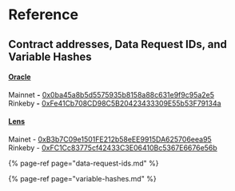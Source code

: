 # Reference

## Contract addresses, Data Request IDs, and Variable Hashes

#### [Oracle](https://github.com/tellor-io/TellorCore)

Mainnet **-** [0x0ba45a8b5d5575935b8158a88c631e9f9c95a2e5](https://etherscan.io/address/0x0ba45a8b5d5575935b8158a88c631e9f9c95a2e5)  
Rinkeby **-** [0xFe41Cb708CD98C5B20423433309E55b53F79134a](https://rinkeby.etherscan.io/address/0xFe41Cb708CD98C5B20423433309E55b53F79134a)

#### [Lens](https://github.com/tellor-io/lens)

Mainet -  [0xB3b7C09e1501FE212b58eEE9915DA625706eea95](https://etherscan.io/address/0xB3b7C09e1501FE212b58eEE9915DA625706eea95#readContract)  
Rinkeby - [0xFC1Cc83775cf42433C3E06410Bc5367E6676e56b](https://rinkeby.etherscan.io/address/0xFC1Cc83775cf42433C3E06410Bc5367E6676e56b#readContract)

{% page-ref page="data-request-ids.md" %}

{% page-ref page="variable-hashes.md" %}



